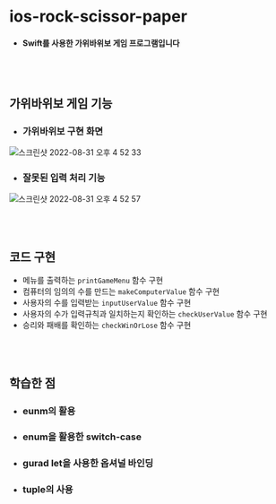 # ios-rock-scissor-paper

- #### Swift를 사용한 가위바위보 게임 프로그램입니다

<br><br>

## 가위바위보 게임 기능
- ### 가위바위보 구현 화면

![스크린샷 2022-08-31 오후 4 52 33](https://user-images.githubusercontent.com/84975077/187623342-bcc98f7f-e832-4217-92b4-3298d0e7187e.png)

- ### 잘못된 입력 처리 기능

![스크린샷 2022-08-31 오후 4 52 57](https://user-images.githubusercontent.com/84975077/187623417-e08c621f-6a57-4783-9f3d-11dad911e53e.png)


<br><br>

## 코드 구현
- 메뉴를 출력하는 `printGameMenu` 함수 구현
- 컴퓨터의 임의의 수를 만드는 `makeComputerValue` 함수 구현
- 사용자의 수를 입력받는 `inputUserValue` 함수 구현
- 사용자의 수가 입력규칙과 일치하는지 확인하는 `checkUserValue` 함수 구현
- 승리와 패배를 확인하는 `checkWinOrLose` 함수 구현

<br><br>

## 학습한 점
- ### eunm의 활용
- ### enum을 활용한 switch-case
- ### gurad let을 사용한 옵셔널 바인딩
- ### tuple의 사용
